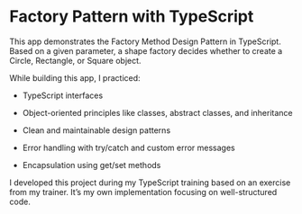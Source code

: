# Factory Pattern with TypeScript

This app demonstrates the Factory Method Design Pattern in TypeScript. Based on a given parameter, a shape factory decides whether to create a Circle, Rectangle, or Square object.

While building this app, I practiced:

- TypeScript interfaces

- Object-oriented principles like classes, abstract classes, and inheritance

- Clean and maintainable design patterns

- Error handling with try/catch and custom error messages

- Encapsulation using get/set methods

I developed this project during my TypeScript training based on an exercise from my trainer. It’s my own implementation focusing on well-structured code.

